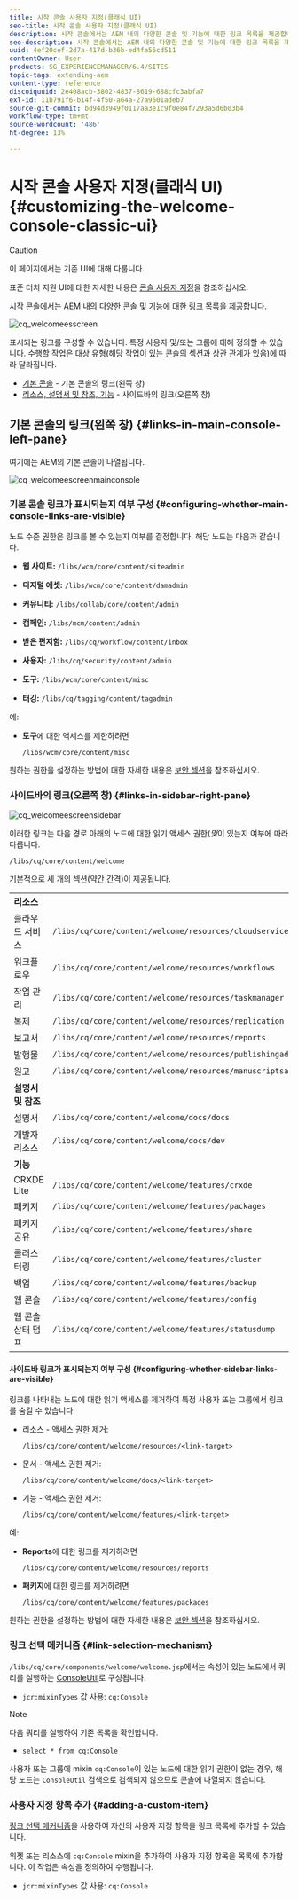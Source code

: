 ```yaml
---
title: 시작 콘솔 사용자 지정(클래식 UI)
seo-title: 시작 콘솔 사용자 지정(클래식 UI)
description: 시작 콘솔에서는 AEM 내의 다양한 콘솔 및 기능에 대한 링크 목록을 제공합니다
seo-description: 시작 콘솔에서는 AEM 내의 다양한 콘솔 및 기능에 대한 링크 목록을 제공합니다
uuid: 4ef20cef-2d7a-417d-b36b-ed4fa56cd511
contentOwner: User
products: SG_EXPERIENCEMANAGER/6.4/SITES
topic-tags: extending-aem
content-type: reference
discoiquuid: 2e408acb-3802-4837-8619-688cfc3abfa7
exl-id: 11b791f6-b14f-4f50-a64a-27a9501adeb7
source-git-commit: bd94d3949f0117aa3e1c9f0e84f7293a5d6b03b4
workflow-type: tm+mt
source-wordcount: '486'
ht-degree: 13%

---
```


# 시작 콘솔 사용자 지정(클래식 UI){#customizing-the-welcome-console-classic-ui}

>[!CAUTION]
>
>이 페이지에서는 기존 UI에 대해 다룹니다.
>
>표준 터치 지원 UI에 대한 자세한 내용은 [콘솔 사용자 지정](/help/sites-developing/customizing-consoles-touch.md)을 참조하십시오.

시작 콘솔에서는 AEM 내의 다양한 콘솔 및 기능에 대한 링크 목록을 제공합니다.

![cq_welcomeesscreen](assets/cq_welcomescreen.png)

표시되는 링크를 구성할 수 있습니다. 특정 사용자 및/또는 그룹에 대해 정의할 수 있습니다. 수행할 작업은 대상 유형(해당 작업이 있는 콘솔의 섹션과 상관 관계가 있음)에 따라 달라집니다.

* [기본 콘솔](#links-in-main-console-left-pane)  - 기본 콘솔의 링크(왼쪽 창)
* [리소스, 설명서 및 참조, 기능](#links-in-sidebar-right-pane)  - 사이드바의 링크(오른쪽 창)

## 기본 콘솔의 링크(왼쪽 창) {#links-in-main-console-left-pane}

여기에는 AEM의 기본 콘솔이 나열됩니다.

![cq_welcomeescreenmainconsole](assets/cq_welcomescreenmainconsole.png)

### 기본 콘솔 링크가 표시되는지 여부 구성 {#configuring-whether-main-console-links-are-visible}

노드 수준 권한은 링크를 볼 수 있는지 여부를 결정합니다. 해당 노드는 다음과 같습니다.

* **웹 사이트:** `/libs/wcm/core/content/siteadmin`

* **디지털 에셋:** `/libs/wcm/core/content/damadmin`

* **커뮤니티:** `/libs/collab/core/content/admin`

* **캠페인:** `/libs/mcm/content/admin`

* **받은 편지함:** `/libs/cq/workflow/content/inbox`

* **사용자:** `/libs/cq/security/content/admin`

* **도구:** `/libs/wcm/core/content/misc`

* **태깅:** `/libs/cq/tagging/content/tagadmin`

예:

* **도구**&#x200B;에 대한 액세스를 제한하려면

   `/libs/wcm/core/content/misc`

원하는 권한을 설정하는 방법에 대한 자세한 내용은 [보안 섹션](/help/sites-administering/security.md)을 참조하십시오.

### 사이드바의 링크(오른쪽 창) {#links-in-sidebar-right-pane}

![cq_welcomeescreensidebar](assets/cq_welcomescreensidebar.png)

이러한 링크는 다음 경로 아래의 노드에 대한 읽기 액세스 권한(*및*&#x200B;이 있는지 여부에 따라 다릅니다.

`/libs/cq/core/content/welcome`

기본적으로 세 개의 섹션(약간 간격)이 제공됩니다.

<table> 
 <tbody> 
  <tr> 
   <td><strong>리소스</strong></td> 
   <td> </td> 
  </tr> 
  <tr> 
   <td> 클라우드 서비스</td> 
   <td><code>/libs/cq/core/content/welcome/resources/cloudservices</code></td> 
  </tr> 
  <tr> 
   <td> 워크플로우</td> 
   <td><code>/libs/cq/core/content/welcome/resources/workflows</code></td> 
  </tr> 
  <tr> 
   <td> 작업 관리</td> 
   <td><code>/libs/cq/core/content/welcome/resources/taskmanager</code></td> 
  </tr> 
  <tr> 
   <td> 복제</td> 
   <td><code>/libs/cq/core/content/welcome/resources/replication</code></td> 
  </tr> 
  <tr> 
   <td> 보고서</td> 
   <td><code>/libs/cq/core/content/welcome/resources/reports</code></td> 
  </tr> 
  <tr> 
   <td> 발행물</td> 
   <td><code>/libs/cq/core/content/welcome/resources/publishingadmin</code></td> 
  </tr> 
  <tr> 
   <td> 원고</td> 
   <td><code>/libs/cq/core/content/welcome/resources/manuscriptsadmin</code></td> 
  </tr> 
  <tr> 
   <td><strong>설명서 및 참조</strong></td> 
   <td> </td> 
  </tr> 
  <tr> 
   <td> 설명서</td> 
   <td><code>/libs/cq/core/content/welcome/docs/docs</code></td> 
  </tr> 
  <tr> 
   <td> 개발자 리소스</td> 
   <td><code>/libs/cq/core/content/welcome/docs/dev</code></td> 
  </tr> 
  <tr> 
   <td><strong>기능</strong></td> 
   <td> </td> 
  </tr> 
  <tr> 
   <td> CRXDE Lite</td> 
   <td><code>/libs/cq/core/content/welcome/features/crxde</code></td> 
  </tr> 
  <tr> 
   <td> 패키지</td> 
   <td><code>/libs/cq/core/content/welcome/features/packages</code></td> 
  </tr> 
  <tr> 
   <td> 패키지 공유</td> 
   <td><code>/libs/cq/core/content/welcome/features/share</code></td> 
  </tr> 
  <tr> 
   <td> 클러스터링</td> 
   <td><code>/libs/cq/core/content/welcome/features/cluster</code></td> 
  </tr> 
  <tr> 
   <td> 백업</td> 
   <td><code>/libs/cq/core/content/welcome/features/backup</code></td> 
  </tr> 
  <tr> 
   <td> 웹 콘솔<br /> </td> 
   <td><code>/libs/cq/core/content/welcome/features/config</code></td> 
  </tr> 
  <tr> 
   <td> 웹 콘솔 상태 덤프<br /> </td> 
   <td><code>/libs/cq/core/content/welcome/features/statusdump</code></td> 
  </tr> 
 </tbody> 
</table>

#### 사이드바 링크가 표시되는지 여부 구성 {#configuring-whether-sidebar-links-are-visible}

링크를 나타내는 노드에 대한 읽기 액세스를 제거하여 특정 사용자 또는 그룹에서 링크를 숨길 수 있습니다.

* 리소스 - 액세스 권한 제거:

   `/libs/cq/core/content/welcome/resources/<link-target>`

* 문서 - 액세스 권한 제거:

   `/libs/cq/core/content/welcome/docs/<link-target>`

* 기능 - 액세스 권한 제거:

   `/libs/cq/core/content/welcome/features/<link-target>`

예:

* **Reports**&#x200B;에 대한 링크를 제거하려면

   `/libs/cq/core/content/welcome/resources/reports`

* **패키지**&#x200B;에 대한 링크를 제거하려면

   `/libs/cq/core/content/welcome/features/packages`

원하는 권한을 설정하는 방법에 대한 자세한 내용은 [보안 섹션](/help/sites-administering/security.md)을 참조하십시오.

### 링크 선택 메커니즘 {#link-selection-mechanism}

`/libs/cq/core/components/welcome/welcome.jsp`에서는 속성이 있는 노드에서 쿼리를 실행하는 [ConsoleUtil](https://helpx.adobe.com/experience-manager/6-4/sites/developing/using/reference-materials/javadoc/com/day/cq/commons/ConsoleUtil.html)로 구성됩니다.

* `jcr:mixinTypes` 값 사용:  `cq:Console`

>[!NOTE]
>
>다음 쿼리를 실행하여 기존 목록을 확인합니다.
>
>* `select * from cq:Console`

>



사용자 또는 그룹에 mixin `cq:Console`이 있는 노드에 대한 읽기 권한이 없는 경우, 해당 노드는 `ConsoleUtil` 검색으로 검색되지 않으므로 콘솔에 나열되지 않습니다.

### 사용자 지정 항목 추가 {#adding-a-custom-item}

[링크 선택 메커니즘](#link-selection-mechanism)을 사용하여 자신의 사용자 지정 항목을 링크 목록에 추가할 수 있습니다.

위젯 또는 리소스에 `cq:Console` mixin을 추가하여 사용자 지정 항목을 목록에 추가합니다. 이 작업은 속성을 정의하여 수행됩니다.

* `jcr:mixinTypes` 값 사용:  `cq:Console`
